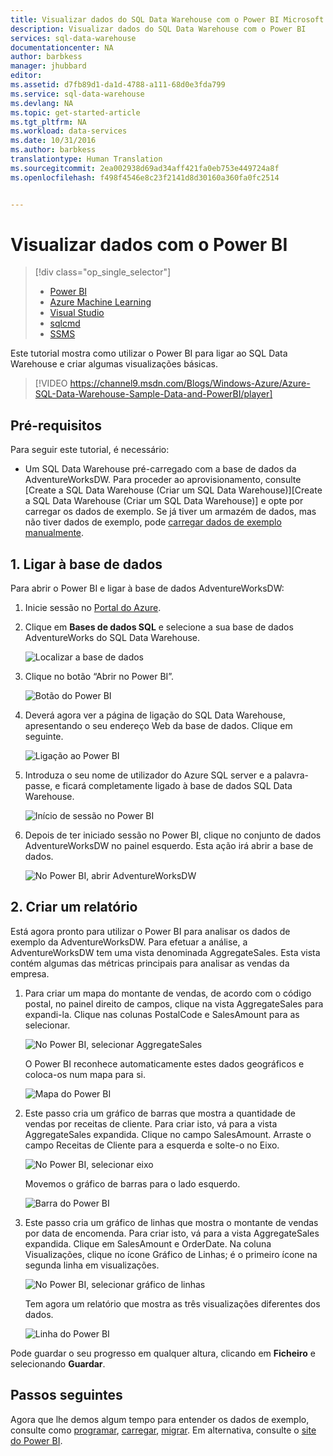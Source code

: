 ```yaml
---
title: Visualizar dados do SQL Data Warehouse com o Power BI Microsoft Azure
description: Visualizar dados do SQL Data Warehouse com o Power BI
services: sql-data-warehouse
documentationcenter: NA
author: barbkess
manager: jhubbard
editor: 
ms.assetid: d7fb89d1-da1d-4788-a111-68d0e3fda799
ms.service: sql-data-warehouse
ms.devlang: NA
ms.topic: get-started-article
ms.tgt_pltfrm: NA
ms.workload: data-services
ms.date: 10/31/2016
ms.author: barbkess
translationtype: Human Translation
ms.sourcegitcommit: 2ea002938d69ad34aff421fa0eb753e449724a8f
ms.openlocfilehash: f498f4546e8c23f2141d8d30160a360fa0fc2514


---
```

# <a name="visualize-data-with-power-bi"></a>Visualizar dados com o Power BI
> [!div class="op_single_selector"]
> * [Power BI](sql-data-warehouse-get-started-visualize-with-power-bi.md)
> * [Azure Machine Learning](sql-data-warehouse-get-started-analyze-with-azure-machine-learning.md)
> * [Visual Studio](sql-data-warehouse-query-visual-studio.md)
> * [sqlcmd](sql-data-warehouse-get-started-connect-sqlcmd.md) 
> * [SSMS](sql-data-warehouse-query-ssms.md)
> 
> 

Este tutorial mostra como utilizar o Power BI para ligar ao SQL Data Warehouse e criar algumas visualizações básicas.

> [!VIDEO https://channel9.msdn.com/Blogs/Windows-Azure/Azure-SQL-Data-Warehouse-Sample-Data-and-PowerBI/player]
> 
> 

## <a name="prerequisites"></a>Pré-requisitos
Para seguir este tutorial, é necessário:

* Um SQL Data Warehouse pré-carregado com a base de dados da AdventureWorksDW. Para proceder ao aprovisionamento, consulte [Create a SQL Data Warehouse (Criar um SQL Data Warehouse)][Create a SQL Data Warehouse (Criar um SQL Data Warehouse)] e opte por carregar os dados de exemplo. Se já tiver um armazém de dados, mas não tiver dados de exemplo, pode [carregar dados de exemplo manualmente][carregar dados de exemplo manualmente].

## <a name="1-connect-to-your-database"></a>1. Ligar à base de dados
Para abrir o Power BI e ligar à base de dados AdventureWorksDW:

1. Inicie sessão no [Portal do Azure][Portal do Azure].
2. Clique em **Bases de dados SQL** e selecione a sua base de dados AdventureWorks do SQL Data Warehouse.
   
    ![Localizar a base de dados][1]
3. Clique no botão “Abrir no Power BI”.
   
    ![Botão do Power BI][2]
4. Deverá agora ver a página de ligação do SQL Data Warehouse, apresentando o seu endereço Web da base de dados. Clique em seguinte.
   
    ![Ligação ao Power BI][3]
5. Introduza o seu nome de utilizador do Azure SQL server e a palavra-passe, e ficará completamente ligado à base de dados SQL Data Warehouse.
   
    ![Início de sessão no Power BI][4]
6. Depois de ter iniciado sessão no Power BI, clique no conjunto de dados AdventureWorksDW no painel esquerdo. Esta ação irá abrir a base de dados.
   
    ![No Power BI, abrir AdventureWorksDW][5]

## <a name="2-create-a-report"></a>2. Criar um relatório
Está agora pronto para utilizar o Power BI para analisar os dados de exemplo da AdventureWorksDW. Para efetuar a análise, a AdventureWorksDW tem uma vista denominada AggregateSales. Esta vista contém algumas das métricas principais para analisar as vendas da empresa.

1. Para criar um mapa do montante de vendas, de acordo com o código postal, no painel direito de campos, clique na vista AggregateSales para expandi-la. Clique nas colunas PostalCode e SalesAmount para as selecionar.
   
    ![No Power BI, selecionar AggregateSales][6]
   
    O Power BI reconhece automaticamente estes dados geográficos e coloca-os num mapa para si.
   
    ![Mapa do Power BI][7]
2. Este passo cria um gráfico de barras que mostra a quantidade de vendas por receitas de cliente. Para criar isto, vá para a vista AggregateSales expandida. Clique no campo SalesAmount. Arraste o campo Receitas de Cliente para a esquerda e solte-o no Eixo.
   
    ![No Power BI, selecionar eixo][8]
   
    Movemos o gráfico de barras para o lado esquerdo.
   
    ![Barra do Power BI][9]
3. Este passo cria um gráfico de linhas que mostra o montante de vendas por data de encomenda. Para criar isto, vá para a vista AggregateSales expandida. Clique em SalesAmount e OrderDate. Na coluna Visualizações, clique no ícone Gráfico de Linhas; é o primeiro ícone na segunda linha em visualizações.
   
    ![No Power BI, selecionar gráfico de linhas][10]
   
    Tem agora um relatório que mostra as três visualizações diferentes dos dados.
   
    ![Linha do Power BI][11]

Pode guardar o seu progresso em qualquer altura, clicando em **Ficheiro** e selecionando **Guardar**.

## <a name="next-steps"></a>Passos seguintes
Agora que lhe demos algum tempo para entender os dados de exemplo, consulte como [programar][programar], [carregar][carregar], [migrar][migrar]. Em alternativa, consulte o [site do Power BI][site do Power BI].

<!--Image references-->
[1]: media/sql-data-warehouse-get-started-visualize-with-power-bi/pbi-find-database.png
[2]: media/sql-data-warehouse-get-started-visualize-with-power-bi/pbi-button.png
[3]: media/sql-data-warehouse-get-started-visualize-with-power-bi/pbi-connect-to-azure.png
[4]: media/sql-data-warehouse-get-started-visualize-with-power-bi/pbi-sign-in.png
[5]: media/sql-data-warehouse-get-started-visualize-with-power-bi/pbi-open-adventureworks.png
[6]: media/sql-data-warehouse-get-started-visualize-with-power-bi/pbi-aggregatesales.png
[7]: media/sql-data-warehouse-get-started-visualize-with-power-bi/pbi-map.png
[8]: media/sql-data-warehouse-get-started-visualize-with-power-bi/pbi-chooseaxis.png
[9]: media/sql-data-warehouse-get-started-visualize-with-power-bi/pbi-bar.png
[10]: media/sql-data-warehouse-get-started-visualize-with-power-bi/pbi-prepare-line.png
[11]: media/sql-data-warehouse-get-started-visualize-with-power-bi/pbi-line.png
[12]: media/sql-data-warehouse-get-started-visualize-with-power-bi/pbi-save.png

<!--Article references-->
[migrar]: sql-data-warehouse-overview-migrate.md
[programar]: sql-data-warehouse-overview-develop.md
[carregar]: sql-data-warehouse-overview-load.md
[carregar dados de exemplo manualmente]: sql-data-warehouse-load-sample-databases.md
[Ligar ao SQL Data Warehouse]: sql-data-warehouse-integrate-power-bi.md
[Criar um SQL Data Warehouse]: sql-data-warehouse-get-started-provision.md

<!--Other-->
[Portal do Azure]: https://portal.azure.com/
[site do Power BI]: http://www.powerbi.com/



<!--HONumber=Nov16_HO2-->


